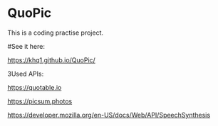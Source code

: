 # QuoPic

This is a coding practise project.


#See it here: 

https://khq1.github.io/QuoPic/



3Used APIs:

https://quotable.io 

https://picsum.photos

https://developer.mozilla.org/en-US/docs/Web/API/SpeechSynthesis
